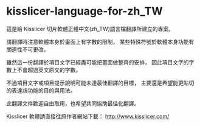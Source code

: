 # kisslicer-language-for-zh_TW
這是給 Kisslicer 切片軟體正體中文(zh_TW)語言檔翻譯所建立的專案。

請翻譯時注意軟體本身於畫面上有字數的限制，
某些特殊符號於軟體本身功能有關連性不可更改。

雖然這一份翻譯於項目文字已經盡可能把畫面做整齊的安排，
因此項目文字的字數上不會超過英文原文的字數。

不過項目文字或項目提示說明可能未達最佳翻譯的目標，
主要還是希望能更貼切的表達該功能的目的與用法。

此翻譯文件歡迎自由取用，也希望共同協助最佳化翻譯。

Kisslicer 軟體請直接往原作者網站下載： http://www.kisslicer.com/

